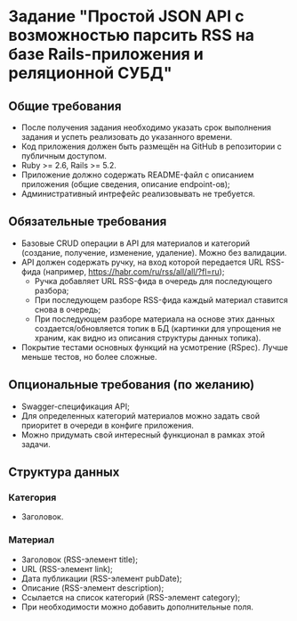 # Задание "Простой JSON API с возможностью парсить RSS на базе Rails-приложения и реляционной СУБД"

## Общие требования
- После получения задания необходимо указать срок выполнения задания и успеть реализовать до указанного времени.
- Код приложения должен быть размещён на GitHub в репозитории с публичным доступом.
- Ruby >= 2.6, Rails >= 5.2.
- Приложение должно содержать README-файл с описанием приложения (общие сведения, описание endpoint-ов);
- Административный интрефейс реализовывать не требуется.

## Обязательные требования
- Базовые CRUD операции в API для материалов и категорий (создание, получение, изменение, удаление). Можно без валидации.
- API должен содержать ручку, на вход которой передается URL RSS-фида (например, https://habr.com/ru/rss/all/all/?fl=ru);
  - Ручка добавляет URL RSS-фида в очередь для последующего разбора;
  - При последующем разборе RSS-фида каждый материал ставится снова в очередь;
  - При последующем разборе материала на основе этих данных создается/обновляется топик в БД (картинки для упрощения не храним, как видно из описания структуры данных топика).
- Покрытие тестами основных функций на усмотрение (RSpec). Лучше меньше тестов, но более сложные.

## Опциональные требования (по желанию)
- Swagger-спецификация API;
- Для определенных категорий материалов можно задать свой приоритет в очереди в конфиге приложения.
- Можно придумать свой интересный функционал в рамках этой задачи.

## Структура данных

### Категория
- Заголовок.

### Материал
- Заголовок (RSS-элемент title);
- URL (RSS-элемент link);
- Дата публикации (RSS-элемент pubDate);
- Описание (RSS-элемент description);
- Ссылается на список категорий (RSS-элемент category);
- При необходимости можно добавить дополнительные поля.
